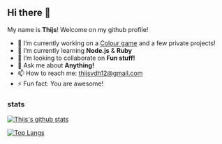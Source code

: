 ## Hi there 👋

My name is **Thijs**! Welcome on my github profile!

- 🔭 I’m currently working on a [Colour game](https://github.com/dusthijsvdh/kleurenspel) and a few private projects!
- 🌱 I’m currently learning **Node.js** & **Ruby**
- 👯 I’m looking to collaborate on **Fun stuff!**
- 💬 Ask me about **Anything!**
- 📫 How to reach me: [thijsvdh12@gmail.com](mailto:thijsvdh12@gmail.com)
- ⚡ Fun fact: You are awesome!

### stats

[![Thijs's github stats](https://github-readme-stats.vercel.app/api?username=dusthijsvdh&show_icons=true&theme=dracula&count_private=true)](https://github.com/anuraghazra/github-readme-stats)

[![Top Langs](https://github-readme-stats.vercel.app/api/top-langs/?username=dusthijsvdh&theme=dracula&layout=compact)](https://github.com/anuraghazra/github-readme-stats)
